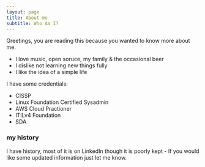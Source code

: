 ```yaml
---
layout: page
title: About me
subtitle: Who Am I?
---
```


Greetings, you are reading this because you wanted to know more about me.

- I love music, open soruce, my family & the occasional beer
- I dislike not learning new things fully
- I like the idea of a simple life

I have some credentials:

* CISSP
* Linux Foundation Certified Sysadmin
* AWS Cloud Practioner
* ITILv4 Foundation
* SDA 

### my history

I have history, most of it is on LinkedIn though it is poorly kept - If you would like some updated information just let me know.
